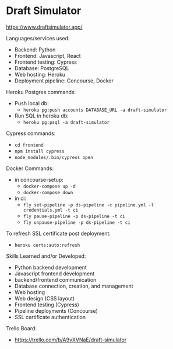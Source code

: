 # Draft Simulator

https://www.draftsimulator.app/

Languages/services used:
* Backend: Python
* Frontend: Javascript, React
* Frontend testing: Cypress
* Database: PostgreSQL
* Web hosting: Heroku
* Deployment pipeline: Concourse, Docker

Heroku Postgres commands:
* Push local db:
    * `heroku pg:push accounts DATABASE_URL -a draft-simulator`
* Run SQL in heroku db:
    * `heroku pg:psql -a draft-simulator`

Cypress commands:
* `cd frontend`
* `npm install cypress`
* `node_modules/.bin/cypress open`

Docker Commands:
* in concourse-setup:
    * `docker-compose up -d`
    * `docker-compose down`
* in ci:
    * `fly set-pipeline -p ds-pipeline -c pipeline.yml -l credentials.yml -t ci`
    * `fly pause-pipeline -p ds-pipeline -t ci`
    * `fly unpause-pipeline -p ds-pipeline -t ci`

To refresh SSL certificate post deployment:
* `heroku certs:auto:refresh`

Skills Learned and/or Developed:
* Python backend development
* Javascript frontend development
* backend/frontend communication
* Database connection, creation, and management
* Web hosting
* Web design (CSS layout)
* Frontend testing (Cypress)
* Pipeline deployments (Concourse)
* SSL certificate authentication

Trello Board:
* https://trello.com/b/A9vXVNaE/draft-simulator
